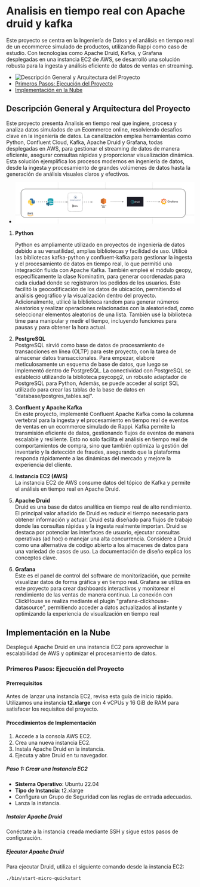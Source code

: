 
  # Analisis en tiempo real con Apache druid y kafka

Este proyecto se centra en la Ingeniería de Datos y el análisis en tiempo real de un ecommerce simulado de productos, utilizando Rappi como caso de estudio. Con tecnologías como Apache Druid, Kafka, y Grafana desplegadas en una instancia EC2 de AWS, se desarrolló una solución robusta para la ingesta y análisis eficiente de datos de ventas en streaming.

- ![Descripción General y Arquitectura del Proyecto](#Descripción-General-y-Arquitectura-del-Proyecto)
- [Primeros Pasos: Ejecución del Proyecto](#primeros-pasos-ejecución-del-proyecto)
- [Implementación en la Nube](#implementación-en-la-nube)

## Descripción General y Arquitectura del Proyecto

Este proyecto presenta  Analisis  en tiempo real que ingiere, procesa y analiza datos simulados de un Ecommerce online, resolviendo desafíos clave en la ingeniería de datos. La canalización emplea herramientas como Python, Confluent Cloud, Kafka, Apache Druid y Grafana, todas desplegadas en AWS, para gestionar el streaming de datos de manera eficiente, asegurar consultas rápidas y proporcionar visualización dinámica. Esta solución ejemplifica los procesos modernos en ingeniería de datos, desde la ingesta y procesamiento de grandes volúmenes de datos hasta la generación de análisis visuales claros y efectivos.

- ![Descripción General y Arquitectura del Proyecto](https://github.com/Sugeyhv/Analisis-en-tiempo-real-con-Apache-Druid-y-Kafka/raw/main/imagenes/Arquitectura_del_proyecto.png)


1. **Python**
   
     Python es ampliamente utilizado en proyectos de ingeniería de datos debido a su versatilidad, amplias 
  bibliotecas y facilidad de uso. Utilicé las bibliotecas kafka-python y confluent-kafka para gestionar la ingesta 
  y el procesamiento de datos en tiempo real, lo que permitió una integración fluida con Apache Kafka. También 
  empleé el módulo geopy, específicamente la clase Nominatim, para generar coordenadas para cada ciudad donde se 
  registraron los pedidos de los usuarios. Esto facilitó la geocodificación de los datos de ubicación, permitiendo 
  el análisis geográfico y la visualización dentro del proyecto. Adicionalmente, utilicé la biblioteca random para 
  generar números aleatorios y realizar operaciones relacionadas con la aleatoriedad, como seleccionar elementos 
  aleatorios de una lista. También usé la biblioteca time para manipular y medir el tiempo, incluyendo funciones 
  para pausas y para obtener la hora actual.

2. **PostgreSQL**  
   PostgreSQL sirvió como base de datos de procesamiento de transacciones en línea (OLTP) para este proyecto, con la tarea de almacenar datos transaccionales. Para empezar, elaboré meticulosamente un esquema de base de datos, que luego se implementó dentro de PostgreSQL. La conectividad con PostgreSQL se estableció utilizando la biblioteca psycopg2, un robusto adaptador de PostgreSQL para Python, Además, se puede acceder al script SQL utilizado para crear las tablas de la base de datos en "database/postgres_tables.sql".

4. **Confluent y Apache Kafka**  
  En este proyecto, implementé Confluent Apache Kafka como la columna vertebral para la ingesta y el procesamiento en tiempo real de eventos de ventas en un ecommerce simulado de Rappi. Kafka permite la transmisión eficiente de datos, gestionando flujos de eventos de manera escalable y resiliente. Esto no solo facilita el análisis en tiempo real de comportamientos de compra, sino que también optimiza la gestión del inventario y la detección de fraudes, asegurando que la plataforma responda rápidamente a las dinámicas del mercado y mejore la experiencia del cliente. 

5. **Instancia EC2 (AWS)**  
   La instancia EC2 de AWS consume datos del tópico de Kafka y permite el análisis en tiempo real en Apache Druid.

6. **Apache Druid**  
  Druid es una base de datos analítica en tiempo real de alto rendimiento. El principal valor añadido de Druid es reducir el tiempo necesario para obtener información y actuar.
Druid está diseñado para flujos de trabajo donde las consultas rápidas y la ingesta realmente importan. Druid se destaca por potenciar las interfaces de usuario, ejecutar consultas operativas (ad hoc) o manejar una alta concurrencia. Considere a Druid como una alternativa de código abierto a los almacenes de datos para una variedad de casos de uso. La documentación de diseño explica los conceptos clave.


7. **Grafana**  
   Este es el panel de control del software de monitorización, que permite visualizar datos de forma gráfica y en tiempo real. Grafana se utiliza en este proyecto para crear dashboards interactivos y monitorear el rendimiento de las ventas de manera continua. La conexión con ClickHouse se realiza mediante el plugin "grafana-clickhouse-datasource”, permitiendo acceder a datos actualizados al instante y optimizando la experiencia de visualización en tiempo real

## Implementación en la Nube

Desplegué Apache Druid en una instancia EC2 para aprovechar la escalabilidad de AWS y optimizar el procesamiento de datos.

### Primeros Pasos: Ejecución del Proyecto

#### Prerrequisitos
Antes de lanzar una instancia EC2, revisa esta guía de inicio rápido. Utilizamos una instancia **t2.xlarge** con 4 vCPUs y 16 GiB de RAM para satisfacer los requisitos del proyecto.

#### Procedimientos de Implementación

1. Accede a la consola AWS EC2.
2. Crea una nueva instancia EC2.
3. Instala Apache Druid en la instancia.
4. Ejecuta y abre Druid en tu navegador.

##### Paso 1: Crear una Instancia EC2
- **Sistema Operativo**: Ubuntu 22.04
- **Tipo de Instancia**: t2.xlarge
- Configura un Grupo de Seguridad con las reglas de entrada adecuadas.
- Lanza la instancia.

##### Instalar Apache Druid
Conéctate a la instancia creada mediante SSH y sigue estos pasos de configuración.

##### Ejecutar Apache Druid
Para ejecutar Druid, utiliza el siguiente comando desde la instancia EC2:

```bash
./bin/start-micro-quickstart

  
